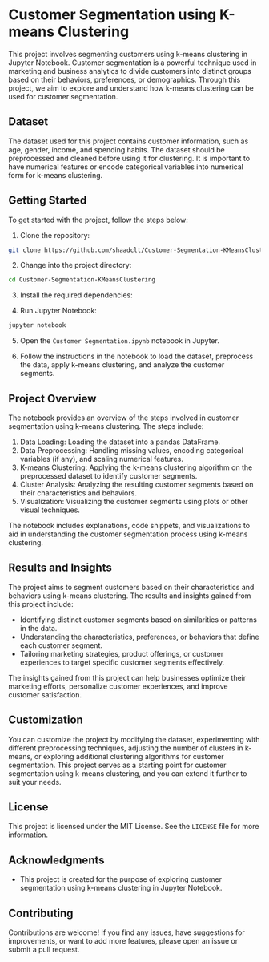 # Customer Segmentation using K-means Clustering

This project involves segmenting customers using k-means clustering in Jupyter Notebook. Customer segmentation is a powerful technique used in marketing and business analytics to divide customers into distinct groups based on their behaviors, preferences, or demographics. Through this project, we aim to explore and understand how k-means clustering can be used for customer segmentation.

## Dataset

The dataset used for this project contains customer information, such as age, gender, income, and spending habits. The dataset should be preprocessed and cleaned before using it for clustering. It is important to have numerical features or encode categorical variables into numerical form for k-means clustering.

## Getting Started

To get started with the project, follow the steps below:

1. Clone the repository:

```bash
git clone https://github.com/shaadclt/Customer-Segmentation-KMeansClustering.git
```

2. Change into the project directory:

```bash
cd Customer-Segmentation-KMeansClustering
```

3. Install the required dependencies:

4. Run Jupyter Notebook:

```bash
jupyter notebook
```

5. Open the `Customer Segmentation.ipynb` notebook in Jupyter.

6. Follow the instructions in the notebook to load the dataset, preprocess the data, apply k-means clustering, and analyze the customer segments.

## Project Overview

The notebook provides an overview of the steps involved in customer segmentation using k-means clustering. The steps include:

1. Data Loading: Loading the dataset into a pandas DataFrame.
2. Data Preprocessing: Handling missing values, encoding categorical variables (if any), and scaling numerical features.
3. K-means Clustering: Applying the k-means clustering algorithm on the preprocessed dataset to identify customer segments.
4. Cluster Analysis: Analyzing the resulting customer segments based on their characteristics and behaviors.
5. Visualization: Visualizing the customer segments using plots or other visual techniques.

The notebook includes explanations, code snippets, and visualizations to aid in understanding the customer segmentation process using k-means clustering.

## Results and Insights

The project aims to segment customers based on their characteristics and behaviors using k-means clustering. The results and insights gained from this project include:

- Identifying distinct customer segments based on similarities or patterns in the data.
- Understanding the characteristics, preferences, or behaviors that define each customer segment.
- Tailoring marketing strategies, product offerings, or customer experiences to target specific customer segments effectively.

The insights gained from this project can help businesses optimize their marketing efforts, personalize customer experiences, and improve customer satisfaction.

## Customization

You can customize the project by modifying the dataset, experimenting with different preprocessing techniques, adjusting the number of clusters in k-means, or exploring additional clustering algorithms for customer segmentation. This project serves as a starting point for customer segmentation using k-means clustering, and you can extend it further to suit your needs.

## License

This project is licensed under the MIT License. See the `LICENSE` file for more information.

## Acknowledgments

- This project is created for the purpose of exploring customer segmentation using k-means clustering in Jupyter Notebook.

## Contributing

Contributions are welcome! If you find any issues, have suggestions for improvements, or want to add more features, please open an issue or submit a pull request.
